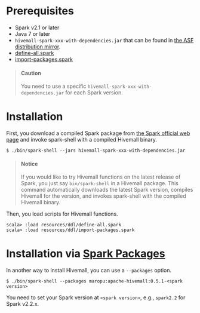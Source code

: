 <!--
  Licensed to the Apache Software Foundation (ASF) under one
  or more contributor license agreements.  See the NOTICE file
  distributed with this work for additional information
  regarding copyright ownership.  The ASF licenses this file
  to you under the Apache License, Version 2.0 (the
  "License"); you may not use this file except in compliance
  with the License.  You may obtain a copy of the License at

    http://www.apache.org/licenses/LICENSE-2.0

  Unless required by applicable law or agreed to in writing,
  software distributed under the License is distributed on an
  "AS IS" BASIS, WITHOUT WARRANTIES OR CONDITIONS OF ANY
  KIND, either express or implied.  See the License for the
  specific language governing permissions and limitations
  under the License.
-->

Prerequisites
============

* Spark v2.1 or later
* Java 7 or later
* `hivemall-spark-xxx-with-dependencies.jar` that can be found in [the ASF distribution mirror](http://www.apache.org/dyn/closer.cgi/incubator/hivemall/).
* [define-all.spark](https://github.com/apache/incubator-hivemall/blob/master/resources/ddl/define-all.spark)
* [import-packages.spark](https://github.com/apache/incubator-hivemall/blob/master/resources/ddl/import-packages.spark)

> #### Caution
> You need to use a specific `hivemall-spark-xxx-with-dependencies.jar` for each Spark version.

Installation
============

First, you download a compiled Spark package from [the Spark official web page](http://spark.apache.org/downloads.html) and invoke spark-shell with a compiled Hivemall binary.

```
$ ./bin/spark-shell --jars hivemall-spark-xxx-with-dependencies.jar
```

> #### Notice
> If you would like to try Hivemall functions on the latest release of Spark, you just say `bin/spark-shell` in a Hivemall package.
> This command automatically downloads the latest Spark version, compiles Hivemall for the version, and invokes spark-shell with the compiled Hivemall binary.

Then, you load scripts for Hivemall functions.

```
scala> :load resources/ddl/define-all.spark
scala> :load resources/ddl/import-packages.spark
```

Installation via [Spark Packages](https://spark-packages.org/package/maropu/apache-hivemall)
============

In another way to install Hivemall, you can use a `--packages` option.

```
$ ./bin/spark-shell --packages maropu:apache-hivemall:0.5.1-<spark version>
```

You need to set your Spark version at `<spark version>`, e.g., `spark2.2` for Spark v2.2.x.

